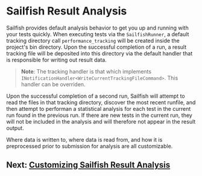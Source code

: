 # Sailfish Result Analysis

Sailfish provides default analysis behavior to get you up and running with your tests quickly. When executing tests via the `SailfishRunner`, a default tracking directory call `performance_tracking` will be created inside the project's bin directory. Upon the successful completion of a run, a result tracking file will be deposited into this directory via the default handler that is responsible for writing out result data.

> **Note**: The tracking handler is that which implements `INotificationHandler<WriteCurrentTrackingFileCommand>`. This handler can be overriden.

Upon the successful completion of a second run, Sailfish will attempt to read the files in that tracking directory, discover the most recent runfile, and then attempt to performan a statistical analysis for each test in the current run found in the previous run. If there are new tests in the current run, they will not be included in the analysis and will therefore not appear in the result output.

Where data is written to, where data is read from, and how it is preprocessed prior to submission for analysis are all customizable.

## Next: [Customizing Sailfish Result Analysis](./customizing-sailfish-result-analysis.md)
